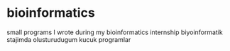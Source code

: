 # bioinformatics
small programs I wrote during my bioinformatics internship
biyoinformatik stajimda olusturudugum kucuk programlar
